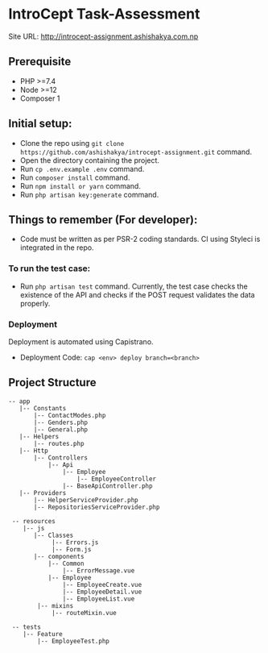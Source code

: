 # IntroCept Task-Assessment

Site URL: http://introcept-assignment.ashishakya.com.np

## Prerequisite
- PHP >=7.4
- Node >=12
- Composer 1

## Initial setup:
- Clone the repo using `git clone https://github.com/ashishakya/introcept-assignment.git` command.
- Open the directory containing the project. 
- Run `cp .env.example .env` command.
- Run `composer install` command.
- Run `npm install or yarn` command.
- Run `php artisan key:generate` command.

## Things to remember (For developer):
- Code must be written as per PSR-2 coding standards. CI using Styleci is integrated in the repo. 

### To run the test case:
- Run `php artisan test` command. Currently, the test case checks the existence of the API and checks if the POST request validates the data properly. 

### Deployment
Deployment is automated using Capistrano.

- Deployment Code: `cap <env> deploy branch=<branch>`



## Project Structure
```
-- app
   |-- Constants
       |-- ContactModes.php
       |-- Genders.php
       |-- General.php      
   |-- Helpers
       |-- routes.php
   |-- Http
       |-- Controllers
           |-- Api
               |-- Employee
                   |-- EmployeeController
               |-- BaseApiController.php 
   |-- Providers
       |-- HelperServiceProvider.php
       |-- RepositoriesServiceProvider.php
       
 -- resources
    |-- js
       |-- Classes
            |-- Errors.js
            |-- Form.js
       |-- components
           |-- Common
               |-- ErrorMessage.vue
           |-- Employee
               |-- EmployeeCreate.vue
               |-- EmployeeDetail.vue
               |-- EmployeeList.vue
        |-- mixins
            |-- routeMixin.vue
            
 -- tests
    |-- Feature
        |-- EmployeeTest.php 
```
    
